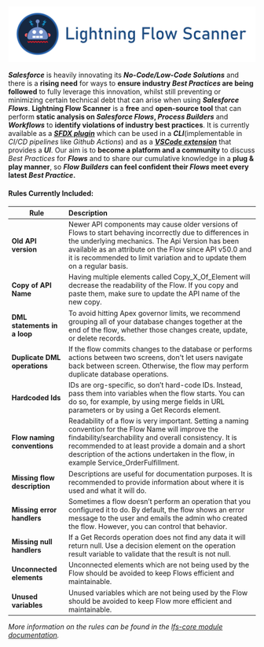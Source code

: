 [![Lightning Flow Scanner Banner](docs/images/banner.png)](https://github.com/Force-Config-Control/.github)

_**Salesforce**_ is heavily innovating its **_No-Code/Low-Code Solutions_** and there is a **rising need** for ways to **ensure industry _Best Practices_ are being followed** to fully leverage this innovation, whilst still preventing or minimizing certain technical debt that can arise when using _**Salesforce Flows**_. **Lightning Flow Scanner** is a **free** and **open-source tool** that can perform **static analysis on **_Salesforce Flows_**, _Process Builders_** and **_Workflows_** to **identify violations of industry best practices**. It is currently available as a **_[SFDX plugin](https://www.npmjs.com/package/lightning-flow-scanner)_** which can be used in a **_CLI_**(implementable in _CI/CD pipelines_ like _Github Actions_) and as a **_[VSCode extension](https://marketplace.visualstudio.com/items?itemName=ForceConfigControl.lightningflowscanner)_** that provides a **_UI_**. Our aim is to **become a platform and a community** to discuss _Best Practices_ for **_Flows_** and to share our cumulative knowledge in a **plug & play manner**, so **_Flow Builders_ can feel confident their _Flows_ meet every latest _Best Practice_.** 

####  Rules Currently Included:
| Rule       | Description |
|--------------|:-----------|
| **Old API version** | Newer API components may cause older versions of Flows to start behaving incorrectly due to differences in the underlying mechanics. The Api Version has been available as an attribute on the Flow since API v50.0 and it is recommended to limit variation and to update them on a regular basis. |
| **Copy of API Name** | Having multiple elements called Copy_X_Of_Element will decrease the readability of the Flow. If you copy and paste them, make sure to update the API name of the new copy. |
| **DML statements in a loop** |  To avoid hitting Apex governor limits, we recommend grouping all of your database changes together at the end of the flow, whether those changes create, update, or delete records. |
| **Duplicate DML operations** |   If the flow commits changes to the database or performs actions between two screens, don't let users navigate back between screen. Otherwise, the flow may perform duplicate database operations. |
| **Hardcoded Ids** |  IDs are org-specific, so don’t hard-code IDs. Instead, pass them into variables when the flow starts. You can do so, for example, by using merge fields in URL parameters or by using a Get Records element. |
| **Flow naming conventions** |  Readability of a flow is very important. Setting a naming convention for the Flow Name will improve the findability/searchability and overall consistency. It is recommended to at least provide a domain and a short description of the actions undertaken in the flow, in example Service_OrderFulfillment. |
| **Missing flow description** |   Descriptions are useful for documentation purposes. It is recommended to provide information about where it is used and what it will do. |
| **Missing error handlers** |  Sometimes a flow doesn’t perform an operation that you configured it to do. By default, the flow shows an error message to the user and emails the admin who created the flow. However, you can control that behavior. |
| **Missing null handlers**      |   If a Get Records operation does not find any data it will return null. Use a decision element on the operation result variable to validate that the result is not null. |
| **Unconnected elements** |  Unconnected elements which are not being used by the Flow should be avoided to keep Flows efficient and maintainable. |
| **Unused variables**      |  Unused variables which are not being used by the Flow should be avoided to keep Flow more efficient and maintainable. |

_More information on the rules can be found in the [lfs-core module documentation](https://github.com/Force-Config-Control/lightning-flow-scanner-core)._
